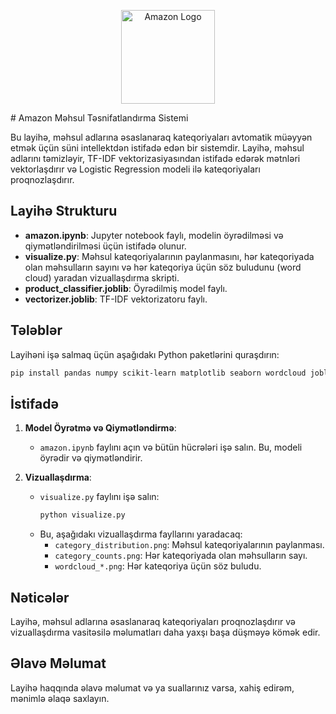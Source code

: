<p align="center">
  <img src="https://www.google.com/url?sa=i&url=https%3A%2F%2Fmagzoid.com%2Famazon-unveils-first-major-logo-redesign-in-20-years%2F&psig=AOvVaw1V6QxfErPuI-TKPAMnR2oE&ust=1747077067441000&source=images&cd=vfe&opi=89978449&ved=0CBUQjRxqFwoTCJihx7WPnI0DFQAAAAAdAAAAABAE" alt="Amazon Logo" width="150"/>
</p>
# Amazon Məhsul Təsnifatlandırma Sistemi

Bu layihə, məhsul adlarına əsaslanaraq kateqoriyaları avtomatik müəyyən etmək üçün süni intellektdən istifadə edən bir sistemdir. Layihə, məhsul adlarını təmizləyir, TF-IDF vektorizasiyasından istifadə edərək mətnləri vektorlaşdırır və Logistic Regression modeli ilə kateqoriyaları proqnozlaşdırır.

## Layihə Strukturu

- **amazon.ipynb**: Jupyter notebook faylı, modelin öyrədilməsi və qiymətləndirilməsi üçün istifadə olunur.
- **visualize.py**: Məhsul kateqoriyalarının paylanmasını, hər kateqoriyada olan məhsulların sayını və hər kateqoriya üçün söz buludunu (word cloud) yaradan vizuallaşdırma skripti.
- **product_classifier.joblib**: Öyrədilmiş model faylı.
- **vectorizer.joblib**: TF-IDF vektorizatoru faylı.

## Tələblər

Layihəni işə salmaq üçün aşağıdakı Python paketlərini quraşdırın:

```bash
pip install pandas numpy scikit-learn matplotlib seaborn wordcloud joblib
```

## İstifadə

1. **Model Öyrətmə və Qiymətləndirmə**:

   - `amazon.ipynb` faylını açın və bütün hücrələri işə salın. Bu, modeli öyrədir və qiymətləndirir.

2. **Vizuallaşdırma**:
   - `visualize.py` faylını işə salın:
     ```bash
     python visualize.py
     ```
   - Bu, aşağıdakı vizuallaşdırma fayllarını yaradacaq:
     - `category_distribution.png`: Məhsul kateqoriyalarının paylanması.
     - `category_counts.png`: Hər kateqoriyada olan məhsulların sayı.
     - `wordcloud_*.png`: Hər kateqoriya üçün söz buludu.

## Nəticələr

Layihə, məhsul adlarına əsaslanaraq kateqoriyaları proqnozlaşdırır və vizuallaşdırma vasitəsilə məlumatları daha yaxşı başa düşməyə kömək edir.

## Əlavə Məlumat

Layihə haqqında əlavə məlumat və ya suallarınız varsa, xahiş edirəm, mənimlə əlaqə saxlayın.
